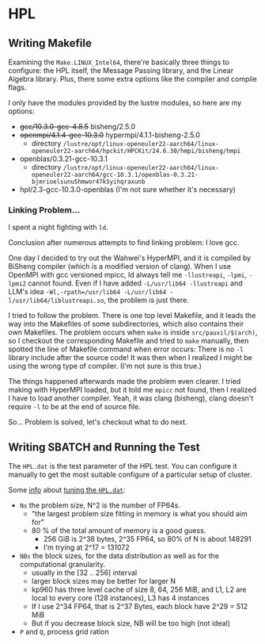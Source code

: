 # HPL

## Writing Makefile

Examining the `Make.LINUX_Intel64`, there're basically three things to configure: the HPL itself, the Message Passing library, and the Linear Algebra library. Plus, there some extra options like the compiler and compile flags.

I only have the modules provided by the lustre modules, so here are my options:
- ~~gcc/10.3.0-gcc-4.8.5~~ bisheng/2.5.0
- ~~openmpi/4.1.4-gcc-10.3.0~~ hypermpi/4.1.1-bisheng-2.5.0
  - directory `/lustre/opt/linux-openeuler22-aarch64/linux-openeuler22-aarch64/hpckit/HPCKit/24.6.30/hmpi/bisheng/hmpi`
- openblas/0.3.21-gcc-10.3.1
  - directory `/lustre/opt/linux-openeuler22-aarch64/linux-openeuler22-aarch64/gcc-10.3.1/openblas-0.3.21-bjmrioelsunu5hmwor47k5yihqraxunb`
- hpl/2.3-gcc-10.3.0-openblas (I'm not sure whether it's necessary)

### Linking Problem...

I spent a night fighting with `ld`.

Conclusion after numerous attempts to find linking problem: I love gcc.

One day I decided to try out the Wahwei's HyperMPI, and it is compiled by BiSheng compiler (which is a modified version of clang). When I use OpenMPI with gcc versioned mpicc, ld always tell me `-llustreapi`, `-lpmi`, `-lpmi2` cannot found. Even if I have added `-L/usr/lib64 -llustreapi` and LLM's idea `-Wl,-rpath=/usr/lib64 -L/usr/lib64 -l/usr/lib64/liblustreapi.so`, the problem is just there.

I tried to follow the problem. There is one top level Makefile, and it leads the way into the Makefiles of some subdirectories, which also contains their own Makefiles. The problem occurs when `make` is inside `src/pauxil/$(arch)`, so I checkout the corresponding Makefile and tried to `make` manually, then spotted the line of Makefile command when error occurs: There is no `-l` library include after the source code! It was then when I realized I might be using the wrong type of compiler. (I'm not sure is this true.)

The things happened afterwards made the problem even clearer. I tried making with HyperMPI loaded, but it told me `mpicc` not found, then I realized I have to load another compiler. Yeah, it was clang (bisheng), clang doesn't require `-l` to be at the end of source file.

So... Problem is solved, let's checkout what to do next.

## Writing SBATCH and Running the Test

The `HPL.dat` is the test parameter of the HPL test. You can configure it manually to get the most suitable configure of a particular setup of cluster.

Some [info](https://www.netlib.org/benchmark/hpl/faqs.html) about [tuning the `HPL.dat`](https://www.netlib.org/benchmark/hpl/tuning.html):
- `Ns` the problem size, N^2 is the number of FP64s.
  - "the largest problem size fitting in memory is what you should aim for"
  - 80 % of the total amount of memory is a good guess.
    - 256 GiB is 2^38 bytes, 2^35 FP64, so 80% of N is about 148291
    - I'm trying at 2^17 = 131072
- `NBs` the block sizes, for the data distribution as well as for the computational granularity.
  - usually in the \[32 .. 256\] interval
  - larger block sizes may be better for larger N
  - kp960 has three level cache of size 8, 64, 256 MiB, and L1, L2 are local to every core (128 instances), L3 has 4 instances
  - If I use 2^34 FP64, that is 2^37 Bytes, each block have 2^29 = 512 MiB
  - But if you decrease block size, NB will be too high (not ideal)
- `P` and `Q`, process grid ration

